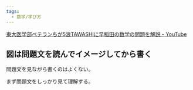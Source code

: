 ```yaml
---
tags:
  - 数学/学び方
---
```

[東大医学部ベテランちが5浪TAWASHIに早稲田の数学の問題を解説 - YouTube](https://www.youtube.com/watch?v=Md4a96hhVC0)

## 図は問題文を読んでイメージしてから書く

問題文を見ながら書くのはよくない。

まず問題文をしっかり見て理解する。